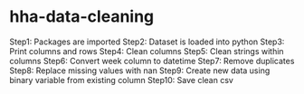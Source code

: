 # hha-data-cleaning
 Step1: Packages are imported
 Step2: Dataset is loaded into python
 Step3: Print columns and rows
 Step4: Clean columns
 Step5: Clean strings within columns
 Step6: Convert week column to datetime
 Step7: Remove duplicates
 Step8: Replace missing values with nan
 Step9: Create new data using binary variable from existing column
 Step10: Save clean csv
